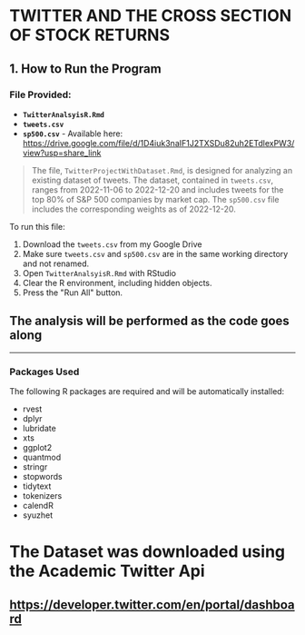 # TWITTER AND THE CROSS SECTION OF STOCK RETURNS

## 1. How to Run the Program

### File Provided:

-   **`TwitterAnalsyisR.Rmd`**
-   **`tweets.csv`**
-   **`sp500.csv`** - Available here: https://drive.google.com/file/d/1D4iuk3naIF1J2TXSDu82uh2ETdlexPW3/view?usp=share_link


> The file, `TwitterProjectWithDataset.Rmd`, is designed for analyzing an existing dataset of tweets. The dataset, contained in `tweets.csv`, ranges from 2022-11-06 to 2022-12-20 and includes tweets for the top 80% of S&P 500 companies by market cap. The `sp500.csv` file includes the corresponding weights as of 2022-12-20.

To run this file:

1.  Download the `tweets.csv` from my Google Drive
2.  Make sure `tweets.csv` and `sp500.csv` are in the same working directory and not renamed.
3.  Open `TwitterAnalsyisR.Rmd` with RStudio
4.  Clear the R environment, including hidden objects.
5.  Press the "Run All" button.

## The analysis will be performed as the code goes along

------------------------------------------------------------------------

### Packages Used

The following R packages are required and will be automatically installed:

-   rvest
-   dplyr
-   lubridate
-   xts
-   ggplot2
-   quantmod
-   stringr
-   stopwords
-   tidytext
-   tokenizers
-   calendR
-   syuzhet

# The Dataset was downloaded using the Academic Twitter Api

## <https://developer.twitter.com/en/portal/dashboard>
